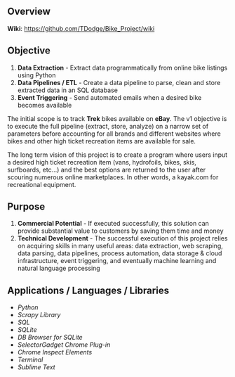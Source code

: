 ## Overview

**Wiki**: https://github.com/TDodge/Bike_Project/wiki

## Objective

1. **Data Extraction** - Extract data programmatically from online bike listings using Python
2. **Data Pipelines / ETL** - Create a data pipeline to parse, clean and store extracted data in an SQL database
3. **Event Triggering** - Send automated emails when a desired bike becomes available

The initial scope is to track **Trek** bikes available on **eBay**. The v1 objective is to execute the full pipeline (extract, store, analyze) on a narrow set of parameters before accounting for all brands and different websites where bikes and other high ticket recreation items are available for sale.

The long term vision of this project is to create a program where users input a desired high ticket recreation item (vans, hydrofoils, bikes, skis, surfboards, etc...) and the best options are returned to the user after scouring numerous online marketplaces. In other words, a kayak.com for recreational equipment.

## Purpose
1. **Commercial Potential** - If executed successfully, this solution can provide substantial value to customers by saving them time and money
2. **Technical Development** - The successful execution of this project relies on acquiring skills in many useful areas: data extraction, web scraping, data parsing, data pipelines, process automation, data storage & cloud infrastructure, event triggering, and eventually machine learning and natural language processing

## Applications / Languages / Libraries

 - _Python_
 - _Scrapy Library_
 - _SQL_
 - _SQLite_
 - _DB Browser for SQLite_
 - _SelectorGadget Chrome Plug-in_
 - _Chrome Inspect Elements_
 - _Terminal_
 - _Sublime Text_

